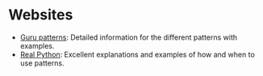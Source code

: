 # Websites

- [Guru patterns](https://refactoring.guru/design-patterns): Detailed information for the different patterns with examples.
- [Real Python](https://realpython.com/factory-method-python/): Excellent explanations and examples of how and when to use patterns.
